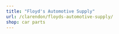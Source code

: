 ```yaml
---
title: "Floyd's Automotive Supply"
url: /clarendon/floyds-automotive-supply/
shop: car parts
---
```

